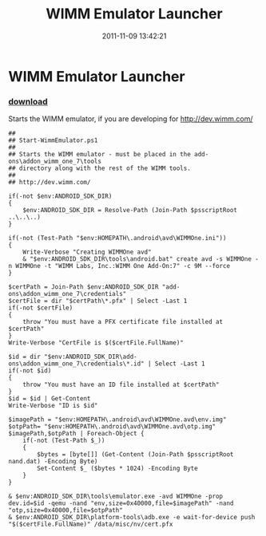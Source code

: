 ﻿---
pid:            3043
poster:         Lee Holmes
title:          WIMM Emulator Launcher
date:           2011-11-09 13:42:21
format:         posh
parent:         0
parent:         0

---

# WIMM Emulator Launcher

### [download](3043.ps1)

Starts the WIMM emulator, if you are developing for http://dev.wimm.com/

```posh
##
## Start-WimmEmulator.ps1
##
## Starts the WIMM emulator - must be placed in the add-ons\addon_wimm_one_7\tools
## directory along with the rest of the WIMM tools. 
##
## http://dev.wimm.com/

if(-not $env:ANDROID_SDK_DIR)
{
    $env:ANDROID_SDK_DIR = Resolve-Path (Join-Path $psscriptRoot ..\..\..)
}

if(-not (Test-Path "$env:HOMEPATH\.android\avd\WIMMOne.ini"))
{
    Write-Verbose "Creating WIMMOne avd"
    & "$env:ANDROID_SDK_DIR\tools\android.bat" create avd -s WIMMOne -n WIMMOne -t "WIMM Labs, Inc.:WIMM One Add-On:7" -c 9M --force
}

$certPath = Join-Path $env:ANDROID_SDK_DIR "add-ons\addon_wimm_one_7\credentials"
$certFile = dir "$certPath\*.pfx" | Select -Last 1
if(-not $certFile)
{
    throw "You must have a PFX certificate file installed at $certPath"
}
Write-Verbose "CertFile is $($certFile.FullName)"

$id = dir "$env:ANDROID_SDK_DIR\add-ons\addon_wimm_one_7\credentials\*.id" | Select -Last 1
if(-not $id)
{
    throw "You must have an ID file installed at $certPath"
}
$id = $id | Get-Content
Write-Verbose "ID is $id"

$imagePath = "$env:HOMEPATH\.android\avd\WIMMOne.avd\env.img"
$otpPath= "$env:HOMEPATH\.android\avd\WIMMOne.avd\otp.img"
$imagePath,$otpPath | Foreach-Object {
    if(-not (Test-Path $_))
    {
        $bytes = [byte[]] (Get-Content (Join-Path $psscriptRoot nand.dat) -Encoding Byte)
        Set-Content $_ ($bytes * 1024) -Encoding Byte
    }
}

& $env:ANDROID_SDK_DIR\tools\emulator.exe -avd WIMMOne -prop dev.id=$id -qemu -nand "env,size=0x40000,file=$imagePath" -nand "otp,size=0x40000,file=$otpPath"
& $env:ANDROID_SDK_DIR\platform-tools\adb.exe -e wait-for-device push "$($certFile.FullName)" /data/misc/nv/cert.pfx
```
